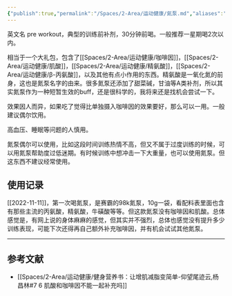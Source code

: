 ```yaml
---
{"publish":true,"permalink":"/Spaces/2-Area/运动健康/氮泵.md","aliases":"pre workout","title":"氮泵","created":"2022-09-17","modified":"2023-03-14","published":"2025-07-12T17:52:15.905+08:00","cssclasses":""}
---
```



英文名 pre workout，典型的训练前补剂，30分钟前喝。一般推荐一星期喝2次以内。

相当于一个大礼包，包含了[[Spaces/2-Area/运动健康/咖啡因]]，[[Spaces/2-Area/运动健康/肌酸]]，[[Spaces/2-Area/运动健康/精氨酸]]，[[Spaces/2-Area/运动健康/β-丙氨酸]]，以及其他有点小作用的东西。精氨酸是一氧化氮的前身，这也是氮泵名字的由来。很多氮泵还添加了甜菜碱，甘油等A类补剂，所以其实氮泵作为一种短暂生效的buff，还是很科学的，我将来还是找机会尝试一下。

效果因人而异，如果吃了觉得比单独摄入咖啡因的效果要好，那么可以一用。一般建议偶尔饮用。

高血压、睡眠等问题的人慎用。

氮泵偶尔可以使用，比如这段时间训练热情不高，但又不属于过度训练的时候，可以用氮泵帮助度过低迷期。有时候训练中想冲击一下大重量，也可以使用氮泵。但这东西不建议经常使用。

## 使用记录

[[2022-11-11]]，第一次喝氮泵，是赛霸的98k氮泵，10g一袋，看配料表里面也含有那些主流的丙氨酸，精氨酸，牛磺酸等等。但这款氮泵没有咖啡因和肌酸。总体感觉是，有网上说的身体麻麻的感觉，但其实并不强烈，总体也感觉没有提升多少训练表现，可能下次还得再自己额外补充咖啡因，并有机会试试其他氮泵。

---

## 参考文献

- [[Spaces/2-Area/运动健康/健身营养书：让增肌减脂变简单-仰望尾迹云,杨昌林#7 6 肌酸和咖啡因不能一起补充吗]]
